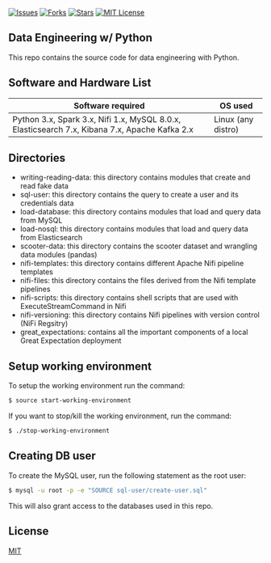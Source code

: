 [![Issues](https://img.shields.io/github/issues/jeantardelli/data-engineering-with-python)](https://github.com/jeantardelli/data-engineering-with-python/issues)
[![Forks](https://img.shields.io/github/forks/jeantardelli/data-engineering-with-python)]()
[![Stars](https://img.shields.io/github/stars/jeantardelli/data-engineering-with-python)]()
[![MIT License](https://img.shields.io/github/license/jeantardelli/data-engineering-with-python)](LICENSE)

## Data Engineering w/ Python

This repo contains the source code for data engineering with Python.

## Software and Hardware List

| Software required                                                                               | OS used            |
| ------------------------------------------------------------------------------------------------|--------------------|
|   Python 3.x, Spark 3.x, Nifi 1.x, MySQL 8.0.x, Elasticsearch 7.x, Kibana 7.x, Apache Kafka 2.x | Linux (any distro) |

## Directories

* writing-reading-data: this directory contains modules that create and read fake data
* sql-user: this directory contains the query to create a user and its credentials data
* load-database: this directory contains modules that load and query data from MySQL
* load-nosql: this directory contains modules that load and query data from Elasticsearch
* scooter-data: this directory contains the scooter dataset and wrangling data modules (pandas)
* nifi-templates: this directory contains different Apache Nifi pipeline templates
* nifi-files: this directory contains the files derived from the Nifi template pipelines
* nifi-scripts: this directory contains shell scripts that are used with ExecuteStreamCommand in Nifi
* nifi-versioning: this directory contains Nifi pipelines with version control (NiFi Regsitry)
* great_expectations: contains all the important components of a local Great Expectation deployment

## Setup working environment

To setup the working environment run the command:

```bash
$ source start-working-environment
```

If you want to stop/kill the working environment, run the command:

```bash
$ ./stop-working-environment
```

## Creating DB user

To create the MySQL user, run the following statement as the root user:

```bash
$ mysql -u root -p -e "SOURCE sql-user/create-user.sql"
```
This will also grant access to the databases used in this repo.

## License
[MIT](LICENSE)
